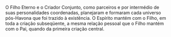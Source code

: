 ﻿O Filho Eterno e o Criador Conjunto, como parceiros e por intermédio de suas personalidades coordenadas, planejaram e formaram cada universo pós-Havona que foi trazido à existência. O Espírito mantém com o Filho, em toda a criação subseqüente, a mesma relação pessoal que o Filho mantém com o Pai, quando da primeira criação central.
